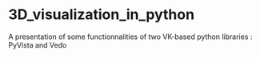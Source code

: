 # 3D_visualization_in_python
A presentation of some functionnalities of two VK-based python libraries : PyVista and Vedo
